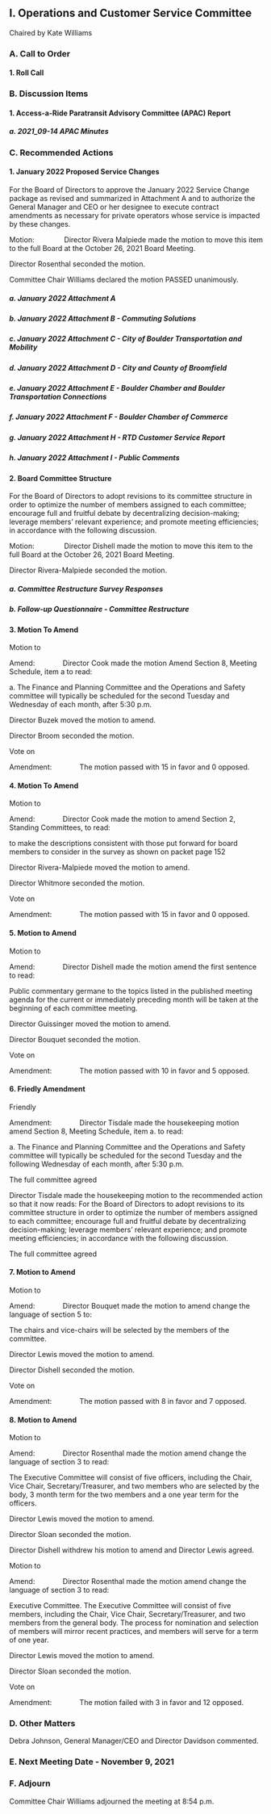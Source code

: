 ## I. Operations and Customer Service Committee

Chaired by Kate Williams

### A. Call to Order

#### 1. Roll Call

### B. Discussion Items

#### 1. Access-a-Ride Paratransit Advisory Committee (APAC) Report

##### a. 2021_09-14 APAC Minutes

### C. Recommended Actions

#### 1. January 2022 Proposed Service Changes

For the Board of Directors to approve the January 2022 Service Change package as revised and summarized in Attachment A and to authorize the General Manager and CEO or her designee to execute contract amendments as necessary for private operators whose service is impacted by these changes.

Motion:               Director Rivera Malpiede made the motion to move this item to the full Board at the October 26, 2021 Board Meeting.

Director Rosenthal seconded the motion.

Committee Chair Williams declared the motion PASSED unanimously.

##### a. January 2022 Attachment A

##### b. January 2022 Attachment B - Commuting Solutions

##### c. January 2022 Attachment C - City of Boulder Transportation and Mobility

##### d. January 2022 Attachment D - City and County of Broomfield

##### e. January 2022 Attachment E - Boulder Chamber and Boulder Transportation Connections

##### f. January 2022 Attachment F - Boulder Chamber of Commerce

##### g. January 2022 Attachment H - RTD Customer Service Report

##### h. January 2022 Attachment I - Public Comments

#### 2. Board Committee Structure

For the Board of Directors to adopt revisions to its committee structure in order to optimize the number of members assigned to each committee; encourage full and fruitful debate by decentralizing decision-making; leverage members’ relevant experience; and promote meeting efficiencies; in accordance with the following discussion.

Motion:               Director Dishell made the motion to move this item to the full Board at the October 26, 2021 Board Meeting.

Director Rivera-Malpiede seconded the motion.

##### a. Committee Restructure Survey Responses

##### b. Follow-up Questionnaire - Committee Restructure

#### 3. Motion To Amend

Motion to

Amend:              Director Cook made the motion Amend Section 8, Meeting Schedule, item a to read:

a. The Finance and Planning Committee and the Operations and Safety committee will typically be scheduled for the second Tuesday and Wednesday of each month, after 5:30 p.m.

Director Buzek moved the motion to amend.

Director Broom seconded the motion.

Vote on

Amendment:              The motion passed with 15 in favor and 0 opposed.

#### 4. Motion To Amend

Motion to

Amend:              Director Cook made the motion to amend Section 2, Standing Committees, to read:

to make the descriptions consistent with those put forward for board members to consider in the survey as shown on packet page 152

Director Rivera-Malpiede moved the motion to amend.

Director Whitmore seconded the motion.

Vote on

Amendment:              The motion passed with 15 in favor and 0 opposed.

#### 5. Motion to Amend

Motion to

Amend:              Director Dishell made the motion amend the first sentence to read:

Public commentary germane to the topics listed in the published meeting agenda for the current or immediately preceding month will be taken at the beginning of each committee meeting.

Director Guissinger moved the motion to amend.

Director Bouquet seconded the motion.

Vote on

Amendment:              The motion passed with 10 in favor and 5 opposed.

#### 6. Friedly Amendment

Friendly

Amendment:              Director Tisdale made the housekeeping motion amend Section 8, Meeting Schedule, item a. to read:

a. The Finance and Planning Committee and the Operations and Safety committee will typically be scheduled for the second Tuesday and the following Wednesday of each month, after 5:30 p.m.

The full committee agreed

Director Tisdale made the housekeeping motion to the recommended action so that it now reads: For the Board of Directors to adopt revisions to its committee structure in order to optimize the number of members assigned to each committee; encourage full and fruitful debate by decentralizing decision-making; leverage members’ relevant experience; and promote meeting efficiencies; in accordance with the following discussion.

The full committee agreed

#### 7. Motion to Amend

Motion to

Amend:              Director Bouquet made the motion to amend change the language of section 5 to:

The chairs and vice-chairs will be selected by the members of the committee.

Director Lewis moved the motion to amend.

Director Dishell seconded the motion.

Vote on

Amendment:              The motion passed with 8 in favor and 7 opposed.

#### 8. Motion to Amend

Motion to

Amend:              Director Rosenthal made the motion amend change the language of section 3 to read:

The Executive Committee will consist of five officers, including the Chair, Vice Chair, Secretary/Treasurer, and two members who are selected by the body, 3 month term for the two members and a one year term for the officers.

Director Lewis moved the motion to amend.

Director Sloan seconded the motion.

Director Dishell withdrew his motion to amend and Director Lewis agreed.

Motion to

Amend:              Director Rosenthal made the motion amend change the language of section 3 to read:

Executive Committee. The Executive Committee will consist of five members, including the Chair, Vice Chair, Secretary/Treasurer, and two members from the general body. The process for nomination and selection of members will mirror recent practices, and members will serve for a term of one year.

Director Lewis moved the motion to amend.

Director Sloan seconded the motion.

Vote on

Amendment:              The motion failed with 3 in favor and 12 opposed.

### D. Other Matters

Debra Johnson, General Manager/CEO and Director Davidson commented.

### E. Next Meeting Date - November 9, 2021

### F. Adjourn

Committee Chair Williams adjourned the meeting at 8:54 p.m.